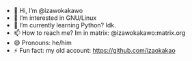 - 👋 Hi, I’m @izawokakawo
- 👀 I’m interested in GNU/Linux
- 🌱 I’m currently learning Python? Idk.
- 📫 How to reach me? Im in matrix: @izawokakawo:matrix.org
- 😄 Pronouns: he/him
- ⚡ Fun fact: my old account: https://github.com/izaokakao

<!---
izawokakawo/izawokakawo is a ✨ special ✨ repository because its `README.md` (this file) appears on your GitHub profile.
You can click the Preview link to take a look at your changes.
--->
